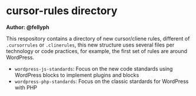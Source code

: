 # cursor-rules directory
**Author: @fellyph**

This respository contains a directory of new cursor/cliene rules, different of `.cursorrules` or `.clinerules`, this new structure uses several files per technology or code practices, for example, the first set of rules are around WordPress. 

- `wordpress-js-standards`: Focus on the new code standards using WordPress blocks to implement plugins and blocks
- `wordpress-php-standards`: Focus on the classic stardards for WordPress with PHP

